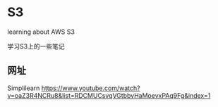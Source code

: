 # S3
learning about AWS S3 

学习S3上的一些笔记

## 网址

Simplilearn https://www.youtube.com/watch?v=oaZ3R4NCRu8&list=RDCMUCsvqVGtbbyHaMoevxPAq9Fg&index=1

